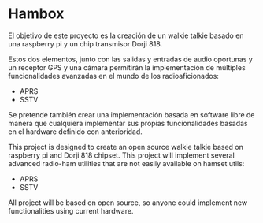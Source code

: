 # Hambox

El objetivo de este proyecto es la creación de un walkie talkie basado en una raspberry pi y un chip transmisor Dorji 818.

Estos dos elementos, junto con las salidas y entradas de audio oportunas y un receptor GPS y una cámara permitirán la 
implementación de múltiples funcionalidades avanzadas en el mundo de los radioaficionados:

* APRS
* SSTV


Se pretende también crear una implementación basada en software libre de manera que cualquiera implementar sus propias
funcionalidades basadas en el hardware definido con anterioridad.

This project is designed to create an open source walkie talkie based on raspberry pi and Dorji 818 chipset.
This project will implement several advanced radio-ham utilities that are not easily available on hamset utils:

* APRS
* SSTV

All project will be based on open source, so anyone could implement new functionalities using current hardware.

